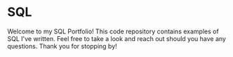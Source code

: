 # SQL
Welcome to my SQL Portfolio! This code repository contains examples of SQL I've written. Feel free to take a look and reach out should you have any questions. Thank you for stopping by!

